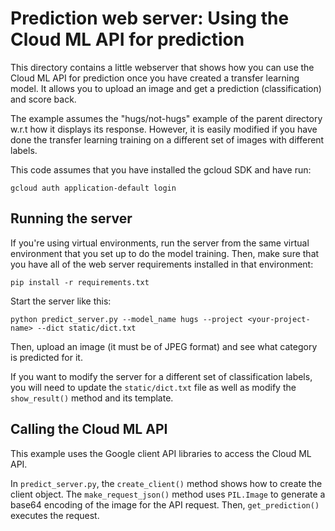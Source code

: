 
# Prediction web server: Using the Cloud ML API for prediction

This directory contains a little webserver that shows how you can use the Cloud ML API for prediction once you have created a transfer learning model.
It allows you to upload an image and get a prediction (classification) and score back.

The example assumes the "hugs/not-hugs" example of the parent directory w.r.t how it displays its response.
However, it is easily modified if you have done the transfer learning training on a different set of images with different labels.

This code assumes that you have installed the gcloud SDK and have run:

```shell
gcloud auth application-default login
```

## Running the server

If you're using virtual environments, run the server from the same virtual environment that you set up to do the model training. Then, make sure that you have all of the web server requirements installed in that environment:

```shell
pip install -r requirements.txt
```

Start the server like this:

```shell
python predict_server.py --model_name hugs --project <your-project-name> --dict static/dict.txt
```

Then, upload an image (it must be of JPEG format) and see what category is predicted for it.

If you want to modify the server for a different set of classification labels, you will need to update the `static/dict.txt` file as well as modify the `show_result()` method and its template.

## Calling the Cloud ML API

This example uses the Google client API libraries to access the Cloud ML API.

In `predict_server.py`, the `create_client()` method shows how to create the client object.
The `make_request_json()` method uses `PIL.Image` to generate a base64 encoding of the image for the API request.
Then, `get_prediction()` executes the request.

